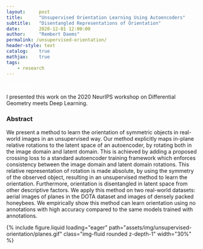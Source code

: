 ```yaml
---
layout:     post
title:      "Unsupervised Orientation Learning Using Autoencoders"
subtitle:   "Disentangled Representations of Orientation"
date:       2020-12-01 12:00:00
author:     "Rembert Daems"
permalink: /unsupervised-orientation/
header-style: text
catalog:    true
mathjax:    true
tags:
    - research
---
```


<a href="https://biblio.ugent.be/publication/8683423/file/8683425" class="btn btn-primary" style="color: white" role="button">paper</a>
<a href="https://slideslive.com/38941768" class="btn btn-primary" style="color: white" role="button">slides</a>

I presented this work on the 2020 NeurIPS workshop on Differential Geometry meets Deep Learning.

### Abstract

We present a method to learn the orientation of symmetric objects in real-world images in an unsupervised way.
Our method explicitly maps in-plane relative rotations to the latent space of an autoencoder, by rotating both in the image domain and latent domain.
This is achieved by adding a proposed crossing loss to a standard autoencoder training framework which enforces consistency between the image domain and latent domain rotations.
This relative representation of rotation is made absolute, by using the symmetry of the observed object, resulting in an unsupervised method to learn the orientation.
Furthermore, orientation is disentangled in latent space from other descriptive factors.
We apply this method on two real-world datasets: aerial images of planes in the DOTA dataset and images of densely packed honeybees.
We empirically show this method can learn orientation using no annotations with high accuracy compared to the same models trained with annotations.

{% include figure.liquid loading="eager" path="assets/img/unsupervised-orientation/planes.gif" class="img-fluid rounded z-depth-1" width="30%" %}
